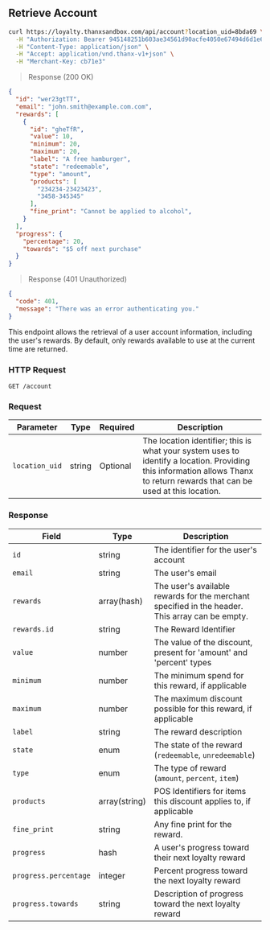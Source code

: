 ## Retrieve Account

```bash
curl https://loyalty.thanxsandbox.com/api/account?location_uid=8bda69 \
  -H "Authorization: Bearer 945148251b603ae34561d90acfe4050e67494d6d1e65d4d3d52798407f03c0bd" \
  -H "Content-Type: application/json" \
  -H "Accept: application/vnd.thanx-v1+json" \
  -H "Merchant-Key: cb71e3"
```

> Response (200 OK)

```json
{
  "id": "wer23gtTT",
  "email": "john.smith@example.com.com",
  "rewards": [
    {
      "id": "gheTfR",
      "value": 10,
      "minimum": 20,
      "maximum": 20,
      "label": "A free hamburger",
      "state": "redeemable",
      "type": "amount",
      "products": [
        "234234-23423423",
        "3458-345345"
      ],
      "fine_print": "Cannot be applied to alcohol",
    }
  ],
  "progress": {
    "percentage": 20,
    "towards": "$5 off next purchase"
  }
}
```

> Response (401 Unauthorized)

```json
{
  "code": 401,
  "message": "There was an error authenticating you."
}
```

This endpoint allows the retrieval of a user account information, including the
user's rewards. By default, only rewards available to use at the current time
are returned.

### HTTP Request

`GET /account`

### Request

Parameter | Type | Required | Description
--------- | ---- | -------- | -----------
`location_uid` | string | Optional | The location identifier; this is what your system uses to identify a location. Providing this information allows Thanx to return rewards that can be used at this location.

### Response

Field | Type | Description
----- | ---- | -----------
`id` | string | The identifier for the user's account
`email` | string | The user's email
`rewards` | array(hash) | The user's available rewards for the merchant specified in the header. This array can be empty.
`rewards.id` | string | The Reward Identifier
`value` | number | The value of the discount, present for 'amount' and 'percent' types
`minimum` | number | The minimum spend for this reward, if applicable
`maximum` | number | The maximum discount possible for this reward, if applicable
`label` | string | The reward description
`state` | enum | The state of the reward (`redeemable`, `unredeemable`)
`type` | enum | The type of reward (`amount`, `percent`, `item`)
`products` | array(string) | POS Identifiers for items this discount applies to, if applicable
`fine_print` | string | Any fine print for the reward.
`progress` | hash | A user's progress toward their next loyalty reward
`progress.percentage` | integer | Percent progress toward the next loyalty reward
`progress.towards` | string | Description of progress toward the next loyalty reward
